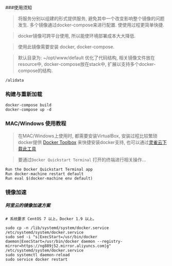 
###使用须知
> 将服务分别以组建的形式提供服务, 避免其中一个改变影响整个镜像的问题发生. 多个镜像通过docker-compose来进行配置.
> 使使用过程更简单快捷.

> docker镜像可跨平台使用, 所以能使环境部署成本大大降低.

> 使用此镜像需要安装 docker, docker-compose.

> 默认目录为: ~/opt/www/default
> 优化了代码结构, 相关镜像文件放在resource中, docker-compose放在stack中, 扩展以支持多个docker-compose的结构.

```
/alidata
```




### 构建与重新加载
```
docker-compose build
docker-compose up -d
```

### MAC/Windows 使用教程

> 在MAC/Windows上使用时, 都需要安装VirtualBox, 安装过程比较繁琐
> docker提供 [Docker Toolbox](https://www.docker.com/products/docker-toolbox) 来快捷安装docker支持, 也可以通过[灵雀云下载此工具](http://get.alauda.cn/toolbox)

> 要通过`Docker Quickstart Terminal` 打开的终端进行相关操作...

```
Run the Docker Quickstart Terminal app
Run docker-machine restart default
Run eval $(docker-machine env default)
```


### 镜像加速
##### 阿里云的镜像加速方案

```
# 系统要求 CentOS 7 以上，Docker 1.9 以上。

sudo cp -n /lib/systemd/system/docker.service /etc/systemd/system/docker.service
sudo sed -i "s|ExecStart=/usr/bin/docker daemon|ExecStart=/usr/bin/docker daemon --registry-mirror=https://ng889j52.mirror.aliyuncs.com|g" /etc/systemd/system/docker.service
sudo systemctl daemon-reload
sudo service docker restart
```
